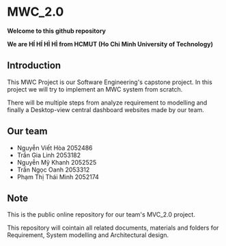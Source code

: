 # MWC_2.0
**Welcome to this github repository**

**We are HÍ HÍ HÌ HÌ from HCMUT (Ho Chi Minh University of Technology)**
## Introduction
This MWC Project is our Software Engineering's capstone project. In this project we will try to implement an MWC system from scratch.

There will be multiple steps from analyze requirement to modelling and finally a Desktop-view central  dashboard websites made by our team.

## Our team
- Nguyễn Viết Hòa 2052486
- Trần Gia Linh 2053182
- Nguyễn Mỹ Khanh 2052525
- Trần Ngọc Oanh 2053312
- Phạm Thị Thái Minh 2052174

## Note
This is the public online repository for our team's MVC_2.0 project. 

This repository will cointain all related documents, materials and folders for Requirement, System modelling and Architectural design.
